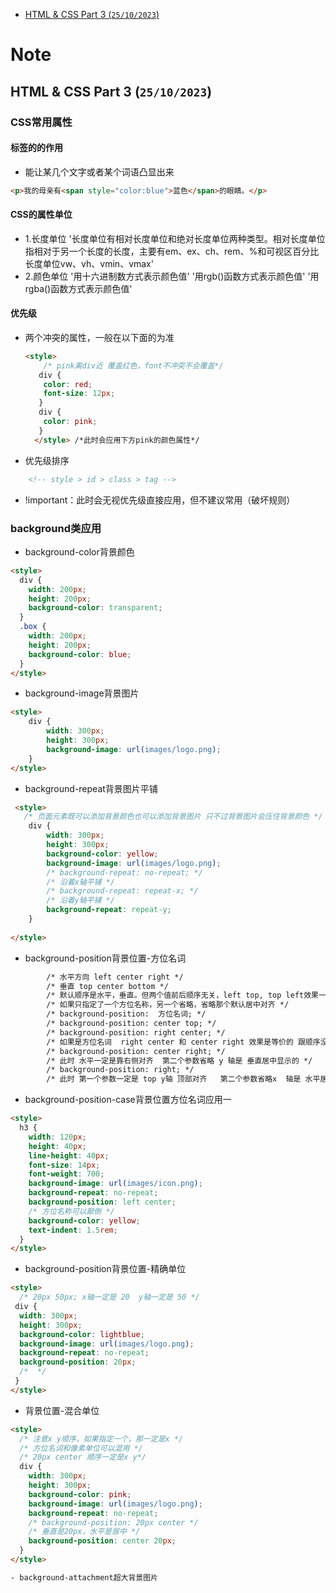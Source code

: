 
- [HTML \& CSS Part 3 (`25/10/2023`)](#html--css-part-3-25102023)



# Note

## HTML & CSS Part 3 (`25/10/2023`)

### CSS常用属性
#### <span>标签的的作用
- 能让某几个文字或者某个词语凸显出来
```html
<p>我的母亲有<span style="color:blue">蓝色</span>的眼睛。</p>
```

#### CSS的属性单位
- 1.长度单位
  '长度单位有相对长度单位和绝对长度单位两种类型。相对长度单位指相对于另一个长度的长度，主要有em、ex、ch、rem、%和可视区百分比长度单位vw、vh、vmin、vmax'
- 2.颜色单位
  '用十六进制数方式表示颜色值'
  '用rgb()函数方式表示颜色值'
  '用rgba()函数方式表示颜色值'

#### 优先级
- 两个冲突的属性，一般在以下面的为准
  ```html
  <style>
      /* pink离div近 覆盖红色，font不冲突不会覆盖*/
     div {
      color: red;
      font-size: 12px;
     }
     div {
      color: pink;
     }
    </style> /*此时会应用下方pink的颜色属性*/
- 优先级排序
```html
    <!-- style > id > class > tag -->
```
- !important：此时会无视优先级直接应用，但不建议常用（破坏规则）


### background类应用
- background-color背景颜色
```html
<style>
  div {
    width: 200px;
    height: 200px;
    background-color: transparent;
  }
  .box {
    width: 200px;
    height: 200px;
    background-color: blue;
  }
</style>
```

- background-image背景图片
```html
<style>
    div {
        width: 300px;
        height: 300px;
        background-image: url(images/logo.png);
    }
</style>
```

- background-repeat背景图片平铺
```html
 <style>
   /* 页面元素既可以添加背景颜色也可以添加背景图片 只不过背景图片会压住背景颜色 */
    div {
        width: 300px;
        height: 300px;
        background-color: yellow;
        background-image: url(images/logo.png);
        /* background-repeat: no-repeat; */
        /* 沿着x轴平铺 */
        /* background-repeat: repeat-x; */
        /* 沿着y轴平铺 */
        background-repeat: repeat-y;
    }
   
</style>
```

- background-position背景位置-方位名词
```html
        /* 水平方向 left center right */
        /* 垂直 top center bottom */
        /* 默认顺序是水平，垂直。但两个值前后顺序无关，left top, top left效果一样。 */
        /* 如果只指定了一个方位名称，另一个省略，省略那个默认居中对齐 */
        /* background-position:  方位名词; */
        /* background-position: center top; */
        /* background-position: right center; */
        /* 如果是方位名词  right center 和 center right 效果是等价的 跟顺序没有关系 */
        /* background-position: center right; */
        /* 此时 水平一定是靠右侧对齐  第二个参数省略 y 轴是 垂直居中显示的 */
        /* background-position: right; */
        /* 此时 第一个参数一定是 top y轴 顶部对齐   第二个参数省略x  轴是 水平居中显示的 */
```

- background-position-case背景位置方位名词应用一
```html
<style>
  h3 {
    width: 120px;
    height: 40px;
    line-height: 40px;
    font-size: 14px;
    font-weight: 700;
    background-image: url(images/icon.png);
    background-repeat: no-repeat;
    background-position: left center;
    /* 方位名称可以颠倒 */
    background-color: yellow;       
    text-indent: 1.5rem;
  }
</style>
```

- background-position背景位置-精确单位
```html
<style>
  /* 20px 50px; x轴一定是 20  y轴一定是 50 */
 div {
  width: 300px;
  height: 300px;
  background-color: lightblue;
  background-image: url(images/logo.png);
  background-repeat: no-repeat;
  background-position: 20px;
  /*  */
 }
</style>
```

- 背景位置-混合单位
```html
<style>
  /* 注意x y顺序，如果指定一个，那一定是x */
  /* 方位名词和像素单位可以混用 */
  /* 20px center 顺序一定是x y*/
  div {
    width: 300px;
    height: 300px;
    background-color: pink;
    background-image: url(images/logo.png);
    background-repeat: no-repeat;
    /* background-position: 20px center */
    /* 垂直是20px，水平是居中 */
    background-position: center 20px;
  }
</style>

- background-attachment超大背景图片
